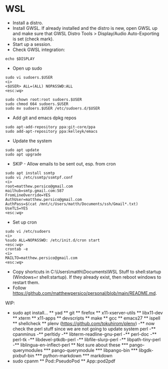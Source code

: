 # WSL

* Install a distro.
* Install GWSL. If already installed and the distro is new, open GWSL up and make sure that GWSL Distro Tools > Display/Audio Auto-Exporting is set (check mark).
* Start up a session.
* Check GWSL integration:
```
echo $DISPLAY
```
* Open up sudo
```
sudo vi sudoers.$USER
<i>
<$USER> ALL=(ALL) NOPASSWD:ALL
<esc:wq>
```
```
sudo chown root:root sudoers.$USER
sudo chmod 664 sudoers.$USER
sudo mv sudoers.$USER /etc/sudoers.d/$USER
```
* Add git and emacs dpkg repos
```
sudo apt-add-repository ppa:git-core/ppa
sudo add-apt-repository ppa:kelleyk/emacs
```
* Update the system
```
sudo apt update
sudo apt upgrade
```
* SKIP - Allow emails to be sent out, esp. from cron
```
sudo apt install ssmtp
sudo vi /etc/ssmtp/ssmtpf.conf
<i>
root=matthew.persico@gmail.com
mailhub=smtp.gmail.com:587
FromLineOverride=YES
AuthUser=matthew.persico@gmail.com
AuthPass=$(cat /mnt/c/Users/matth/Documents/ssh/Gmail*.txt)
UseTLS=YES
<esc:wq>
```
* Set up cron
```
sudo vi /etc/sudoers
<i>
%sudo ALL=NOPASSWD: /etc/init.d/cron start
<esc:wq>
crontab -e
<i>
MAILTO=matthew.persico@gmail.com
<esc:wq>
```
* Copy shortcuts in C:\Users\matth\Documents\WSL Stuff to shell:startup (Windows+r shell:startup). If they already exist, then reboot windows to restart them.
* Follow https://github.com/matthewpersico/personal/blob/main/README.md.

WIP:

* sudo apt install...
** yad
** git
** firefox
** x11-xserver-utils
** libx11-dev
** xterm
** x11-apps
** devscripts
** make
** gcc
** emacs27
** ispell
** shellcheck
** plenv (https://github.com/tokuhirom/plenv)
-** now check the perl stuff since we are not going to update system perl
-** cpanminus
-** perltidy
-** libterm-readline-gnu-perl
-** perl-doc
-** perl-tk
-** libdevel-ptkdb-perl
-** libfile-slurp-perl
-** libpath-tiny-perl
-** liblingua-en-inflect-perl
** Not sure about these
*** pango-querymodules
*** pango-querymodule
*** libpango-bin
*** libgdk-pixbuf-bin
*** python-markdown
*** markdown
* sudo cpanm
** Pod::PseudoPod
** App::pod2pdf
